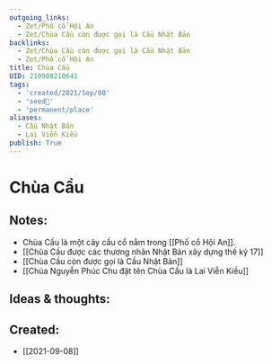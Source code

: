 ```yaml
---
outgoing_links:
  - Zet/Phố cổ Hội An
  - Zet/Chùa Cầu còn được gọi là Cầu Nhật Bản
backlinks:
  - Zet/Chùa Cầu còn được gọi là Cầu Nhật Bản
  - Zet/Phố cổ Hội An
title: Chùa Cầu
UID: 210908210641
tags:
  - 'created/2021/Sep/08'
  - 'seed🥜'
  - 'permanent/place'
aliases:
  - Cầu Nhật Bản
  - Lai Viễn Kiều
publish: True
---
```

# Chùa Cầu

## Notes:
- Chùa Cầu là một cây cầu cổ nằm trong [[Phố cổ Hội An]]. 
- [[Chùa Cầu được các thương nhân Nhật Bản xây dựng thế kỷ 17]]
- [[Chùa Cầu còn được gọi là Cầu Nhật Bản]]
- [[Chúa Nguyễn Phúc Chu đặt tên Chùa Cầu là Lai Viễn Kiều]]

## Ideas & thoughts:

## Created:
- [[2021-09-08]]
